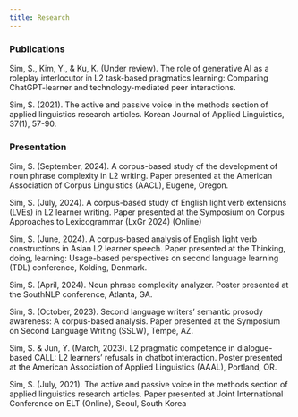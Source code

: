 ```yaml
---
title: Research
---
```

### Publications 
Sim, S., Kim, Y., & Ku, K. (Under review). The role of generative AI as a roleplay interlocutor in L2 task-based pragmatics learning: Comparing ChatGPT-learner and technology-mediated peer interactions.

Sim, S. (2021). The active and passive voice in the methods section of applied linguistics research articles. Korean Journal of Applied Linguistics, 37(1), 57-90.

### Presentation
Sim, S. (September, 2024). A corpus-based study of the development of noun phrase complexity in L2 writing. Paper presented at the American Association of Corpus Linguistics (AACL), Eugene, Oregon.

Sim, S. (July, 2024). A corpus-based study of English light verb extensions (LVEs) in L2 learner writing. Paper presented at the Symposium on Corpus Approaches to Lexicogrammar (LxGr 2024) (Online) 

Sim, S. (June, 2024). A corpus-based analysis of English light verb constructions in Asian L2 learner speech. Paper presented at the Thinking, doing, learning: Usage-based perspectives on second language learning (TDL) conference, Kolding, Denmark.

Sim, S. (April, 2024). Noun phrase complexity analyzer. Poster presented at the SouthNLP conference, Atlanta, GA.

Sim, S. (October, 2023). Second language writers’ semantic prosody awareness: A corpus-based analysis. Paper presented at the Symposium on Second Language Writing (SSLW), Tempe, AZ.

Sim, S. & Jun, Y. (March, 2023). L2 pragmatic competence in dialogue-based CALL: L2 learners’ refusals in chatbot interaction. Poster presented at the American Association of Applied Linguistics (AAAL), Portland, OR.

Sim, S. (July, 2021). The active and passive voice in the methods section of applied linguistics research articles. Paper presented at Joint International Conference on ELT (Online), Seoul, South Korea
